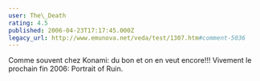 ```yaml
---
user: The\_Death
rating: 4.5
published: 2006-04-23T17:17:45.000Z
legacy_url: http://www.emunova.net/veda/test/1307.htm#comment-5036
---
```

Comme souvent chez Konami: du bon et on en veut encore!!!
Vivement le prochain fin 2006: Portrait of Ruin.